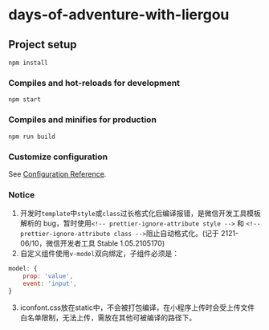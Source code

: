# days-of-adventure-with-liergou

## Project setup

```
npm install
```

### Compiles and hot-reloads for development

```
npm start
```

### Compiles and minifies for production

```
npm run build
```

### Customize configuration

See [Configuration Reference](https://cli.vuejs.org/config/).

### Notice

1. 开发时`template`中`style`或`class`过长格式化后编译报错，是微信开发工具模板解析的 bug，暂时使用`<!-- prettier-ignore-attribute style -->` 和 `<!-- prettier-ignore-attribute class -->`阻止自动格式化。(记于 2121-06/10，微信开发者工具 Stable 1.05.2105170)
2. 自定义组件使用`v-model`双向绑定，子组件必须是：
```javascript
model: {
    prop: 'value',
    event: 'input',
}
```

3. iconfont.css放在static中，不会被打包编译，在小程序上传时会受上传文件白名单限制，无法上传，需放在其他可被编译的路径下。
